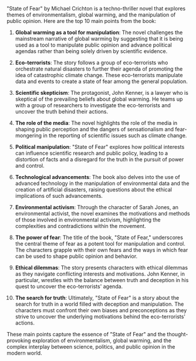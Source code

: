 "State of Fear" by Michael Crichton is a techno-thriller novel that explores themes of environmentalism, global warming, and the manipulation of public opinion. Here are the top 10 main points from the book:

1. **Global warming as a tool for manipulation**: The novel challenges the mainstream narrative of global warming by suggesting that it is being used as a tool to manipulate public opinion and advance political agendas rather than being solely driven by scientific evidence.

2. **Eco-terrorists**: The story follows a group of eco-terrorists who orchestrate natural disasters to further their agenda of promoting the idea of catastrophic climate change. These eco-terrorists manipulate data and events to create a state of fear among the general population.

3. **Scientific skepticism**: The protagonist, John Kenner, is a lawyer who is skeptical of the prevailing beliefs about global warming. He teams up with a group of researchers to investigate the eco-terrorists and uncover the truth behind their actions.

4. **The role of the media**: The novel highlights the role of the media in shaping public perception and the dangers of sensationalism and fear-mongering in the reporting of scientific issues such as climate change.

5. **Political manipulation**: "State of Fear" explores how political interests can influence scientific research and public policy, leading to a distortion of facts and a disregard for the truth in the pursuit of power and control.

6. **Technological advancements**: The book also delves into the use of advanced technology in the manipulation of environmental data and the creation of artificial disasters, raising questions about the ethical implications of such advancements.

7. **Environmental activism**: Through the character of Sarah Jones, an environmental activist, the novel examines the motivations and methods of those involved in environmental activism, highlighting the complexities and contradictions within the movement.

8. **The power of fear**: The title of the book, "State of Fear," underscores the central theme of fear as a potent tool for manipulation and control. The characters grapple with their own fears and the ways in which fear can be used to shape public opinion and behavior.

9. **Ethical dilemmas**: The story presents characters with ethical dilemmas as they navigate conflicting interests and motivations. John Kenner, in particular, wrestles with the balance between truth and deception in his quest to uncover the eco-terrorists' agenda.

10. **The search for truth**: Ultimately, "State of Fear" is a story about the search for truth in a world filled with deception and manipulation. The characters must confront their own biases and preconceptions as they strive to uncover the underlying motivations behind the eco-terrorists' actions.

These main points capture the essence of "State of Fear" and the thought-provoking exploration of environmentalism, global warming, and the complex interplay between science, politics, and public opinion in the modern world.